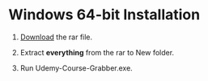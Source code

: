 # Windows 64-bit Installation

1. [Download](https://github.com/techtanic/udemy-course-grabber/releases/latest/download/Udemy-Course-Grabber-x64-bit.rar) the rar file.

2. Extract **everything** from the rar to New folder.

3. Run Udemy-Course-Grabber.exe.

